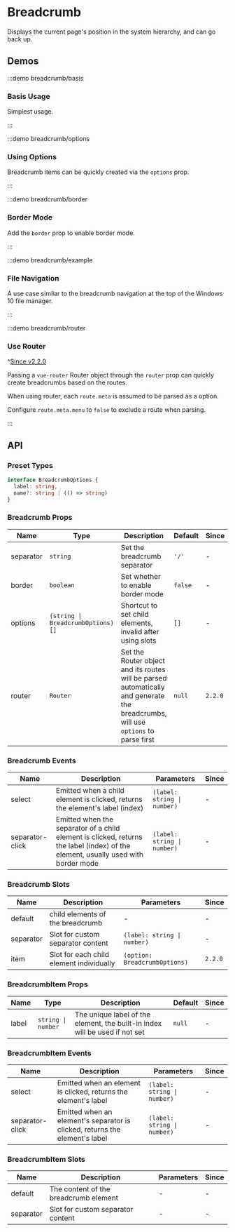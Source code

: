 # Breadcrumb

Displays the current page's position in the system hierarchy, and can go back up.

## Demos

:::demo breadcrumb/basis

### Basis Usage

Simplest usage.

:::

:::demo breadcrumb/options

### Using Options

Breadcrumb items can be quickly created via the `options` prop.

:::

:::demo breadcrumb/border

### Border Mode

Add the `border` prop to enable border mode.

:::

:::demo breadcrumb/example

### File Navigation

A use case similar to the breadcrumb navigation at the top of the Windows 10 file manager.

:::

:::demo breadcrumb/router

### Use Router

^[Since v2.2.0](!s)

Passing a `vue-router` Router object through the `router` prop can quickly create breadcrumbs based on the routes.

When using router, each `route.meta` is assumed to be parsed as a option.

Configure `route.meta.menu` to `false` to exclude a route when parsing.

:::

## API

### Preset Types

```ts
interface BreadcrumbOptions {
  label: string,
  name?: string | (() => string)
}
```

### Breadcrumb Props

| Name      | Type                              | Description                                                                                                                       | Default | Since   |
| --------- | --------------------------------- | --------------------------------------------------------------------------------------------------------------------------------- | ------- | ------- |
| separator | `string`                          | Set the breadcrumb separator                                                                                                      | `'/'`   | -       |
| border    | `boolean`                         | Set whether to enable border mode                                                                                                 | `false` | -       |
| options   | `(string \| BreadcrumbOptions)[]` | Shortcut to set child elements, invalid after using slots                                                                         | `[]`    | -       |
| router    | `Router`                          | Set the Router object and its routes will be parsed automatically and generate the breadcrumbs, will use `options` to parse first | `null`  | `2.2.0` |

### Breadcrumb Events

| Name            | Description                                                                                                                       | Parameters                  | Since |
| --------------- | --------------------------------------------------------------------------------------------------------------------------------- | --------------------------- | ----- |
| select          | Emitted when a child element is clicked, returns the element's label (index)                                                      | `(label: string \| number)` | -     |
| separator-click | Emitted when the separator of a child element is clicked, returns the label (index) of the element, usually used with border mode | `(label: string \| number)` | -     |

### Breadcrumb Slots

| Name      | Description                              | Parameters                    | Since   |
| --------- | ---------------------------------------- | ----------------------------- | ------- |
| default   | child elements of the breadcrumb         | -                             | -       |
| separator | Slot for custom separator content        | `(label: string \| number)`   | -       |
| item      | Slot for each child element individually | `(option: BreadcrumbOptions)` | `2.2.0` |

### BreadcrumbItem Props

| Name  | Type               | Description                                                                 | Default | Since |
| ----- | ------------------ | --------------------------------------------------------------------------- | ------- | ----- |
| label | `string \| number` | The unique label of the element, the built-in index will be used if not set | `null`  | -     |

### BreadcrumbItem Events

| Name            | Description                                                                 | Parameters                  | Since |
| --------------- | --------------------------------------------------------------------------- | --------------------------- | ----- |
| select          | Emitted when an element is clicked, returns the element's label             | `(label: string \| number)` | -     |
| separator-click | Emitted when an element's separator is clicked, returns the element's label | `(label: string \| number)` | -     |

### BreadcrumbItem Slots

| Name      | Description                           | Parameters | Since |
| --------- | ------------------------------------- | ---------- | ----- |
| default   | The content of the breadcrumb element | -          | -     |
| separator | Slot for custom separator content     | -          | -     |
